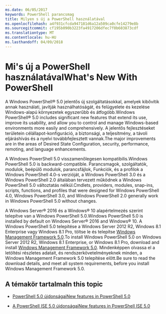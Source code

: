 ```yaml
---
ms.date: 06/05/2017
keywords: PowerShell parancsmag
title: Milyen s új a PowerShell használatával
ms.openlocfilehash: a4f931cfcda947181d6a12a509ca0cfe14279e8b
ms.sourcegitcommit: cf195b090b3223fa4917206dfec7f0b603873cdf
ms.translationtype: MT
ms.contentlocale: hu-HU
ms.lasthandoff: 04/09/2018
---
```

# <a name="what39s-new-with-powershell"></a><span data-ttu-id="52f0b-103">Mi&#39;s új a PowerShell használatával</span><span class="sxs-lookup"><span data-stu-id="52f0b-103">What&#39;s New With PowerShell</span></span>
<span data-ttu-id="52f0b-104">A Windows PowerShell® 5.0 jelentős új szolgáltatásokkal, amelyek kibővítik annak használati, javítják használhatóságát, és felügyelete és kezelése Windows-alapú környezetek egyszerűbb és átfogóbb.</span><span class="sxs-lookup"><span data-stu-id="52f0b-104">Windows PowerShell® 5.0 includes significant new features that extend its use, improve its usability, and allow you to control and manage Windows-based environments more easily and comprehensively.</span></span>  <span data-ttu-id="52f0b-105">A jelentős fejlesztéseket területein célállapot-konfiguráció, a biztonsági, a teljesítmény, a távoli eljáráshívás és a nyelvi továbbfejlesztett vannak.</span><span class="sxs-lookup"><span data-stu-id="52f0b-105">The major improvements are in the areas of Desired State Configuration, security, performance, remoting, and language enhancements.</span></span>

<span data-ttu-id="52f0b-106">A Windows PowerShell 5.0 visszamenőlegesen kompatibilis.</span><span class="sxs-lookup"><span data-stu-id="52f0b-106">Windows PowerShell 5.0 is backward-compatible.</span></span> <span data-ttu-id="52f0b-107">Parancsmagok, szolgáltatók, modulok, beépülő modulok, parancsfájlok, Funkciók, és a profilok a Windows PowerShell 4.0-s verzióját, a Windows PowerShell 3.0 és a Windows PowerShell 2.0 általában tervezett működnek a Windows PowerShell 5.0 változtatás nélkül.</span><span class="sxs-lookup"><span data-stu-id="52f0b-107">Cmdlets, providers, modules, snap-ins, scripts, functions, and profiles that were designed for Windows PowerShell 4.0, Windows PowerShell 3.0, and Windows PowerShell 2.0 generally work in Windows PowerShell 5.0 without changes.</span></span>

<span data-ttu-id="52f0b-108">A Windows Server® 2016 és a Windows® 10 alapértelmezés szerint telepítve van a Windows PowerShell 5.0.</span><span class="sxs-lookup"><span data-stu-id="52f0b-108">Windows PowerShell 5.0 is installed by default on Windows Server® 2016 and Windows® 10.</span></span> <span data-ttu-id="52f0b-109">A Windows PowerShell 5.0 telepítése a Windows Server 2012 R2, Windows 8.1 Enterprise vagy Windows 8.1 Pro, töltse le és telepítse [Windows Management Framework 5.0](https://go.microsoft.com/fwlink/?linkid=830436).</span><span class="sxs-lookup"><span data-stu-id="52f0b-109">To install Windows PowerShell 5.0 on Windows Server 2012 R2, Windows 8.1 Enterprise, or Windows 8.1 Pro, download and install [Windows Management Framework 5.0](https://go.microsoft.com/fwlink/?linkid=830436).</span></span> <span data-ttu-id="52f0b-110">Mindenképpen olvassa el a letöltési részletes adatait, és rendszerkövetelményeknek minden, a Windows Management Framework 5.0 telepítése előtt.</span><span class="sxs-lookup"><span data-stu-id="52f0b-110">Be sure to read the download details, and meet all system requirements, before you install Windows Management Framework 5.0.</span></span>

## <a name="in-this-topic"></a><span data-ttu-id="52f0b-111">A témakör tartalma</span><span class="sxs-lookup"><span data-stu-id="52f0b-111">In this topic</span></span>

- [<span data-ttu-id="52f0b-112">PowerShell 5.0 újdonságai</span><span class="sxs-lookup"><span data-stu-id="52f0b-112">New features in  PowerShell 5.0</span></span>](What-s-New-in-Windows-PowerShell-50.md)

- [<span data-ttu-id="52f0b-113">A PowerShell ISE 5.0 újdonságai</span><span class="sxs-lookup"><span data-stu-id="52f0b-113">New features in PowerShell ISE 5.0</span></span>](What-s-New-in-the-PowerShell-50-ISE.md)

<!--
- New features in Windows PowerShell 4.0

- New features in Windows PowerShell 3.0
-->